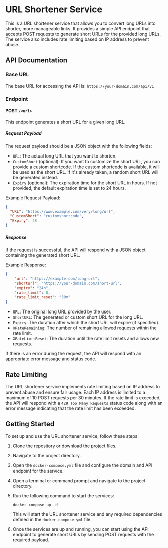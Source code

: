 # URL Shortener Service

This is a URL shortener service that allows you to convert long URLs into shorter, more manageable links. It provides a simple API endpoint that accepts POST requests to generate short URLs for the provided long URLs. The service also includes rate limiting based on IP address to prevent abuse.

## API Documentation

### Base URL

The base URL for accessing the API is: `https://your-domain.com/api/v1`

### Endpoint

#### POST `/<url>`

This endpoint generates a short URL for a given long URL.

##### Request Payload

The request payload should be a JSON object with the following fields:

- `URL`: The actual long URL that you want to shorten.
- `CustomShort` (optional): If you want to customize the short URL, you can provide a custom shortcode. If the custom shortcode is available, it will be used as the short URL. If it's already taken, a random short URL will be generated instead.
- `Expiry` (optional): The expiration time for the short URL in hours. If not provided, the default expiration time is set to 24 hours.

Example Request Payload:

```json
{
  "URL": "https://www.example.com/very/long/url",
  "CustomShort": "customshortcode",
  "Expiry": 48
}
```

##### Response

If the request is successful, the API will respond with a JSON object containing the generated short URL.

Example Response:

```json
{
    "url": "https://example.com/long-url",
    "shorturl": "https://your-domain.com/short-url",
    "expiry": "24h",
    "rate_limit": 8,
    "rate_limit_reset": "30m"
}
```
- `URL`: The original long URL provided by the user.
- `ShortURL`: The generated or custom short URL for the long URL.
- `Expiry`: The duration after which the short URL will expire (if specified).
- `XRateRemaining`: The number of remaining allowed requests within the rate limit.
- `XRateLimitReset`: The duration until the rate limit resets and allows new requests.

If there is an error during the request, the API will respond with an appropriate error message and status code.

## Rate Limiting

The URL shortener service implements rate limiting based on IP address to prevent abuse and ensure fair usage. Each IP address is limited to a maximum of 10 POST requests per 30 minutes. If the rate limit is exceeded, the API will respond with a `429 Too Many Requests` status code along with an error message indicating that the rate limit has been exceeded.

## Getting Started

To set up and use the URL shortener service, follow these steps:

1. Clone the repository or download the project files.
2. Navigate to the project directory.
3. Open the `docker-compose.yml` file and configure the domain and API endpoint for the service.
4. Open a terminal or command prompt and navigate to the project directory.
5. Run the following command to start the services:

   ```
   docker-compose up -d
   ```

   This will start the URL shortener service and any required dependencies defined in the `docker-compose.yml` file.

6. Once the services are up and running, you can start using the API endpoint to generate short URLs by sending POST requests with the required payload.
